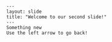    ---
    layout: slide
    title: "Welcome to our second slide!"
    ---
    Something new
    Use the left arrow to go back!
